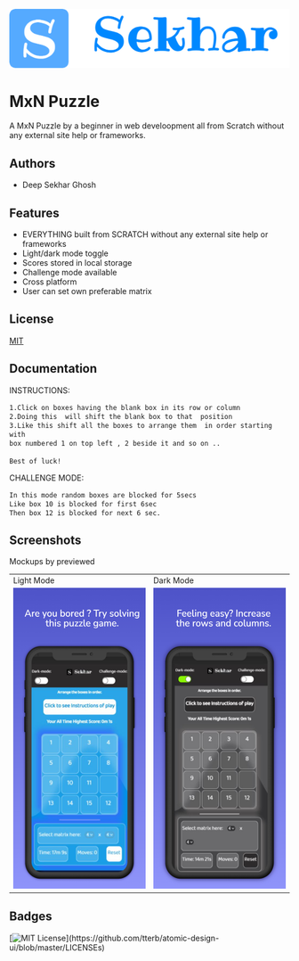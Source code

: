 
![Logo ](https://github.com/deep-sekhar/MxN_Puzzle/blob/main/img/logo-via-logohub.png?raw=true)

    
# MxN Puzzle

A  MxN Puzzle by a beginner in web develoopment all from Scratch without any external site help or frameworks.

  
## Authors

- Deep Sekhar Ghosh


## Features

- EVERYTHING built from SCRATCH without any external site help or frameworks
- Light/dark mode toggle
- Scores stored in local storage
- Challenge mode available
- Cross platform
- User can set own preferable matrix


## License

[MIT](https://choosealicense.com/licenses/mit/)
  

## Documentation

INSTRUCTIONS:

    1.Click on boxes having the blank box in its row or column
    2.Doing this  will shift the blank box to that  position
    3.Like this shift all the boxes to arrange them  in order starting with 
    box numbered 1 on top left , 2 beside it and so on ..
    
    Best of luck!

CHALLENGE MODE:
        
    In this mode random boxes are blocked for 5secs
    Like box 10 is blocked for first 6sec
    Then box 12 is blocked for next 6 sec.

  
## Screenshots
Mockups by previewed 
<!-- ![App Screenshot](https://github.com/deep-sekhar/MxN_Puzzle/blob/main/img/image1.jpeg?raw=true)
![App Screenshot](https://github.com/deep-sekhar/MxN_Puzzle/blob/main/img/image2.jpeg?raw=true) -->

<!-- ![](img/image1.jpeg ) -->
<!-- <img src="img/image1.jpeg" width="425px"> -->
<table>
  <tr>
    <td >Light Mode</td>
     <td>Dark Mode</td>
  </tr>
  <tr>
    <td><img src="img/image1.jpeg" width=270 height=540></td>
    <td><img src="img/image2.jpeg" width=270 height=540></td>
  </tr>
 </table>


## Badges


[![MIT License](https://img.shields.io/apm/l/atomic-design-ui.svg?)](https://github.com/tterb/atomic-design-ui/blob/master/LICENSEs)

  